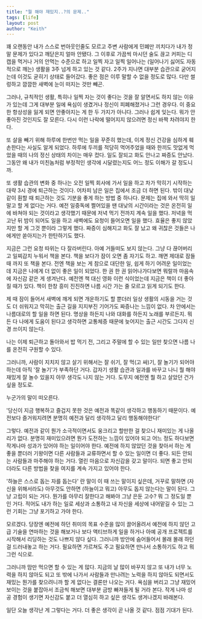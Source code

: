 ```yaml
---
title: "뭘 해야 재밌지..?의 문제.."
tags: [life]
layout: post
author: "Keith"
---
```


꽤 오랜동안 내가 스스로 번아웃인줄도 모르고 주변 사람에게 민폐만 끼치다가 내가 정말 문제가 있다고 깨닫은지 얼마 안됐다. 그 이후로 가끔씩 마시던 술도 끊고 커피는 디캡을 먹거나 거의 안먹는 수준으로 하고 일찍 자고 일찍 일어나는 (일어나기 싫어도 자동적으로 깨는) 생활을 3주 넘게 하고 있는 것 같다. 2주가 지나면 대부분 습관으로 굳어지는데 이것도 굳히기 상태로 들어갔다. 좋은 점은 이루 말할 수 없을 정도로 많다. 다만 썰렁하고 깜깜한 새벽에 눈이 떠지는 것만 빼곤.

그러나, 규칙적인 생활, 특히나 일찍 자는 것이 좋다는 것을 잘 알면서도 하지 않는 이유가 있는데 그게 대부분 일에 욕심이 생겼거나 정신이 피폐해졌거나 그런 경우다. 이 중요한 항상성을 잃게 되면 안좋아지는 게 한 두 가지가 아니다. 그러나 쉽게 잊는다. 뭐가 안좋아진 것인지도 잘 모른다. 다시 이런 나락에 떨어지지 않으려면 정신 바짝 차려야지 한다.

또 살을 빼기 위해 하루에 한번만 먹는 일을 꾸준히 했는데, 이게 정신 건강을 심하게 훼손한다는 사실도 알게 되었다. 하루에 두끼를 적당히 먹어주었을 때와 한끼도 맛없게 먹었을 때의 나의 정신 상태의 차이는 매우 컸다. 일도 잘되고 화도 안나고 짜증도 안났다. 그동안 왜 내가 미친놈처럼 부정적인 생각에 시달렸는지도 어느 정도 이해가 갈 정도니까. 

또 생활 습관의 변화 중 하나는 오전 일찍 회사에 가서 일을 하고 차가 막히기 시작하는 대략 3시 경에 퇴근하는 것이다. 어차피 남은 일은 집에서 조금 더 하면 된다. 밖이 대낮같이 훤할 때 퇴근하는 것도 기분을 좋게 하는 방법 중 하나다. 문제는 집에 와서 딱히 일 말고 할 게 없다는 거다. 예전 일중독에 쩔어있을 땐 대낮의 시간이라는 것은 온전히 일에 바쳐야 되는 것이라고 생각했기 때문에 저녁 먹기 전까지 계속 일을 했다. 저녁을 먹고난 뒤 밤이 되어도 일을 하고 새벽에도 요청이 들어오면 일을 했다. 효율은 좋지 않았지만 할 게 그것 뿐이라 그렇게 했다. 짜증이 심해지고 화도 잘 났고 왜 귀찮은 것들은 나에게만 쏟아지는가 한탄하기도 했다.

지금은 그런 요청 따위는 다 잘라버린다. 아예 거들떠도 보지 않는다. 그냥 다 끊어버리고 일찌감치 누워서 책을 본다. 책을 보다가 잠이 오면 좀 자기도 하고. 깨면 제대로 잠들때 까지 또 책을 본다. 전엔 책을 보는 게 참으로 대단한 일, 쉽게 하기 어려운 일이었는데 지금은 나에게 더 없이 좋은 일이 되었다. 한 권 한 권 읽어나가다보면 뭐랄까 마음속에 자신감 같은 게 생겨난다. 예전엔 책 대신 영화 이런 식이었는데 지금은 책이 더 좋아질 때가 있다. 책이 한창 흥미 진진하면 나름 시간 가는 줄 모르고 읽게 되기도 한다. 

제 때 잠이 들어서 새벽에 깨게 되면 개운하기도 할 뿐더러 일상 생활의 시동을 거는 것도 더 쉬워지고 막히는 출근 길을 지지부진 기어가도 짜증나는 느낌이 없다. 차 안에서는 나름대로의 할 일을 하면 된다. 명상을 하든지 나와 대화를 하든지 노래를 부르든지. 뭐든 다 나에게 도움이 된다고 생각하면 교통체증 때문에 늦어지는 출근 시간도 그다지 신경 쓰이지 않는다.

나는 이제 퇴근하고 돌아와서 밥 먹기 전, 그리고 주말에 할 수 있는 일만 찾으면 나름 나를 온전히 구원할 수 있다. 

그러니까, 사람이 지치지 않고 살기 위해서는 잘 쉬기, 잘 먹(고 싸)기, 잘 놀기가 되어야 하는데 아직 '잘 놀기'가 부족하단 거다. 갑자기 생활 습관과 일과를 바꾸고 나니 뭘 해야 재밌게 잘 놀수 있을지 아무 생각도 나지 않는 거다. 도무지 예전엔 뭘 하고 살았던 건가 싶을 정도로.

누군가의 말이 떠오른다. 

'당신이 지금 행복하고 즐겁지 못한 것은 예전과 똑같이 생각하고 행동하기 때문이다. 예전보다 즐거워지려면 분명히 예전과 달리 생각하고 달리 행동해야한다!'

그렇다. 예전과 같이 뭔가 소극적이면서도 웅크리고 할만한 걸 찾으니 재미있는 게 나올 리가 없다. 분명히 재미있으려면 뭔가 도전하는 느낌이 있어야 되고 어느 정도 하다보면 작게나마 성과가 있어야 하는 일이어야 한다. 예전에 하지 않았던 것을 찾아서 하는 게 좋을 뿐더러 기왕이면 다른 사람들과 교류하면서 할 수 있는 일이면 더 좋다. 되든 안되는 사람들과 마주해야 하는 거다. 열린 마음으로 자신감을 갖고 말이다. 되면 좋고 안되더라도 다른 방법을 찾을 여지를 계속 가지고 있어야 한다.

'하늘은 스스로 돕는 자를 돕는다' 란 말이 이 때 쓰는 말이지 싶은데, 거꾸로 말하면 (자신을 위해서라도) 아무것도 안하면 (하늘이고 뭐고) 아무도 돕지 않는다는 말이 된다. 그냥 고립이 되는 거다. 뭔가를 아무리 잘한다고 해봐야 그냥 은둔 고수? 뭐 그 정도일 뿐인 거다. 적어도 내가 하는 일로 세상과 소통하고 내 자신을 세상에 내어맡길 수 있는 그런 기회는 그냥 포기하고 가야 한다. 

모르겠다. 당장엔 예전에 하던 취미의 목표 수준을 많이 끌어올려서 예전에 하지 않던 고급 기술을 연마하는 것을 해보거나 보다 액티브하게 일을 하거나 아예 공개 프로젝트를 시작해서 리딩하는 것도 나쁘지 않다 싶다. 그러니까 방안에 숨어들어서 몰래 몰래 하던 걸 드러내놓고 하는 거다. 필요하면 가르쳐도 주고 필요하면 만나서 소통하기도 하고 뭐 그런 식으로.

그러니까 맘만 먹으면 할 수 있는 게 많다. 지금의 날 많이 바꾸지 않고 또 내가 너무 노력을 하지 않아도 되고 또 밖에 나가서 사람들과 만나려는 노력을 하지 않아도 되면서도 재밌는 뭔가를 찾으려니까 할 게 없다는 결론만 나오는 거다. 욕심을 버리고 그냥 재밌어 보이는 것을 붙잡아서 조금씩 해보면 대부분 금방 빠져들게 될 거라 본다. 작게 나마 성공 경험이 생기면 자신감도 붙고 더 열심히 하고 싶은 생각도 생겨나겠지 바래본다.

일단 오늘 생각난 게 그렇다는 거다. 더 좋은 생각이 곧 나올 것 같다. 점점 기대가 된다.